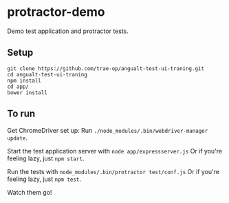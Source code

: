protractor-demo
===============

Demo test application and protractor tests.

Setup
-----

    git clone https://github.com/trae-op/angualt-test-ui-traning.git
    cd angualt-test-ui-traning
    npm install
    cd app/
    bower install

To run
------
Get ChromeDriver set up: Run `./node_modules/.bin/webdriver-manager update`.

Start the test application server with
`node app/expressserver.js`
Or if you're feeling lazy, just `npm start`.

Run the tests with
`node_modules/.bin/protractor test/conf.js`
Or if you're feeling lazy, just `npm test`.

Watch them go!

